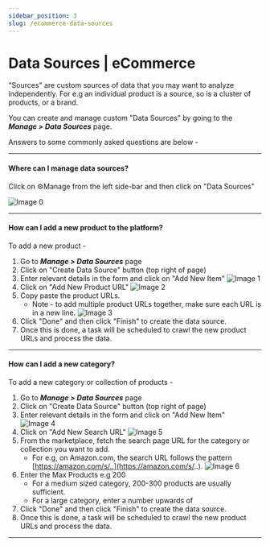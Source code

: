 ```yaml
---
sidebar_position: 3
slug: /ecommerce-data-sources
---
```



# Data Sources | eCommerce

"Sources" are custom sources of data that you may want to analyze independently. For e.g an individual product is a source, so is a cluster of products, or a brand.

You can create and manage custom "Data Sources" by going to the ___Manage > Data Sources___ page.

Answers to some commonly asked questions are below -

---

#### Where can I manage data sources?

Click on ⚙Manage from the left side-bar and then click on "Data Sources"

![Image 0](/img/data-source/0.png)

---

#### How can I add a new product to the platform?

To add a new product -

1. Go to ___Manage > Data Sources___ page
2. Click on "Create Data Source" button (top right of page)
3. Enter relevant details in the form and click on "Add New Item"
   ![Image 1](/img/data-source/1.png)
4. Click on "Add New Product URL"
   ![Image 2](/img/data-source/2.png)
5. Copy paste the product URLs.
   - Note - to add multiple product URLs together, make sure each URL is in a new line.
   ![Image 3](/img/data-source/3.png)
6. Click "Done" and then click "Finish" to create the data source.
7. Once this is done, a task will be scheduled to crawl the new product URLs and process the data.

---

#### How can I add a new category?

To add a new category or collection of products -

1. Go to ___Manage > Data Sources___ page
2. Click on "Create Data Source" button (top right of page)
3. Enter relevant details in the form and click on "Add New Item"
   ![Image 4](/img/data-source/4.png)
4. Click on "Add New Search URL"
   ![Image 5](/img/data-source/5.png)
5. From the marketplace, fetch the search page URL for the category or collection you want to add.
   - For e.g, on Amazon.com, the search URL follows the pattern [https://amazon.com/s/..](https://amazon.com/s/..).
   ![Image 6](/img/data-source/6.png)
6. Enter the Max Products e.g 200
   - For a medium sized category, 200-300 products are usually sufficient.
   - For a large category, enter a number upwards of
7. Click "Done" and then click "Finish" to create the data source.
8. Once this is done, a task will be scheduled to crawl the new product URLs and process the data.

---

